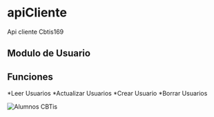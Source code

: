 # apiCliente
Api cliente Cbtis169

## Modulo de Usuario

Funciones
--------------
*Leer Usuarios
*Actualizar Usuarios
*Crear Usuario
*Borrar Usuarios

![Alumnos CBTis](https://cbtis169.net/media/alumnos4.jpg)
